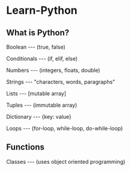 # Learn-Python

What is Python?
--- 

Boolean 
--- (true, false)

Conditionals 
--- (if, elif, else)

Numbers 
--- (integers, floats, double)

Strings 
--- "characters, words, paragraphs"

Lists 
--- [mutable array]

Tuples 
--- (immutable array)

Dictionary 
--- {key: value}

Loops 
--- (for-loop, while-loop, do-while-loop)

Functions 
--- 

Classes 
--- (uses object oriented programming)





